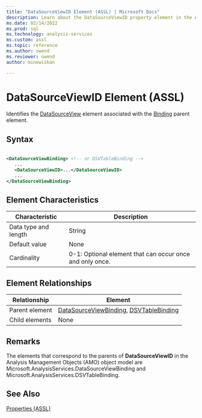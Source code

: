 ```yaml
---
title: "DataSourceViewID Element (ASSL) | Microsoft Docs"
description: Learn about the DataSourceViewID property element in the Analysis Services Scripting Language (ASSL) schema.
ms.date: 02/14/2022
ms.prod: sql
ms.technology: analysis-services
ms.custom: assl
ms.topic: reference
ms.author: owend
ms.reviewer: owend
author: minewiskan

---
```

# DataSourceViewID Element (ASSL)

  Identifies the [DataSourceView](../objects/datasourceview-element-assl.md) element associated with the [Binding](../data-type/binding-data-type-assl.md) parent element.  
  
## Syntax  
  
```xml  
  
<DataSourceViewBinding> <!-- or DSVTableBinding -->  
   ...  
   <DataSourceViewID>...</DataSourceViewID>  
   ...  
</DataSourceViewBinding>  
```  
  
## Element Characteristics  
  
|Characteristic|Description|  
|--------------------|-----------------|  
|Data type and length|String|  
|Default value|None|  
|Cardinality|0-1: Optional element that can occur once and only once.|  
  
## Element Relationships  
  
|Relationship|Element|  
|------------------|-------------|  
|Parent element|[DataSourceViewBinding](../data-type/datasourceviewbinding-data-type-assl.md), [DSVTableBinding](../data-type/dsvtablebinding-data-type-assl.md)|  
|Child elements|None|  
  
## Remarks  
 The elements that correspond to the parents of **DataSourceViewID** in the Analysis Management Objects (AMO) object model are Microsoft.AnalysisServices.DataSourceViewBinding and Microsoft.AnalysisServices.DSVTableBinding.  
  
## See Also  
 [Properties &#40;ASSL&#41;](properties-assl.md)  
  
  
